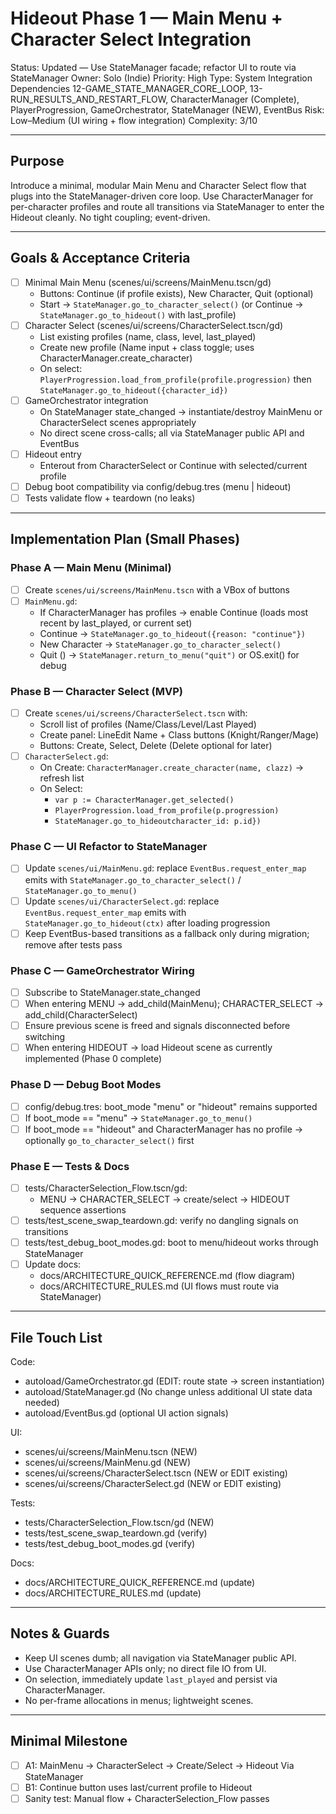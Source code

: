 # Hideout Phase 1 — Main Menu + Character Select Integration

Status: Updated — Use StateManager facade; refactor UI to route via StateManager
Owner: Solo (Indie)
Priority: High
Type: System Integration
Dependencies 12-GAME_STATE_MANAGER_CORE_LOOP, 13-RUN_RESULTS_AND_RESTART_FLOW, CharacterManager (Complete), PlayerProgression, GameOrchestrator, StateManager (NEW), EventBus
Risk: Low–Medium (UI wiring + flow integration)
Complexity: 3/10

---

## Purpose

Introduce a minimal, modular Main Menu and Character Select flow that plugs into the StateManager-driven core loop. Use CharacterManager for per-character profiles and route all transitions via StateManager to enter the Hideout cleanly. No tight coupling; event-driven.

---

## Goals & Acceptance Criteria

- [ ] Minimal Main Menu (scenes/ui/screens/MainMenu.tscn/gd)
  - Buttons: Continue (if profile exists), New Character, Quit (optional)
  - Start → `StateManager.go_to_character_select()` (or Continue → `StateManager.go_to_hideout()` with last_profile)
- [ ] Character Select (scenes/ui/screens/CharacterSelect.tscn/gd)
  - List existing profiles (name, class, level, last_played)
  - Create new profile (Name input + class toggle; uses CharacterManager.create_character)
  - On select: `PlayerProgression.load_from_profile(profile.progression)` then `StateManager.go_to_hideout({character_id})`
- [ ] GameOrchestrator integration
  - On StateManager state_changed → instantiate/destroy MainMenu or CharacterSelect scenes appropriately
  - No direct scene cross-calls; all via StateManager public API and EventBus
- [ ] Hideout entry
  - Enterout from CharacterSelect or Continue with selected/current profile
- [ ] Debug boot compatibility via config/debug.tres (menu | hideout)
- [ ] Tests validate flow + teardown (no leaks)

---

## Implementation Plan (Small Phases)

### Phase A — Main Menu (Minimal)
- [ ] Create `scenes/ui/screens/MainMenu.tscn` with a VBox of buttons
- [ ] `MainMenu.gd`:
  - If CharacterManager has profiles → enable Continue (loads most recent by last_played, or current set)
  - Continue → `StateManager.go_to_hideout({reason: "continue"})`
  - New Character → `StateManager.go_to_character_select()`
  - Quit () → `StateManager.return_to_menu("quit")` or OS.exit() for debug

### Phase B — Character Select (MVP)
- [ ] Create `scenes/ui/screens/CharacterSelect.tscn` with:
  - Scroll list of profiles (Name/Class/Level/Last Played)
  - Create panel: LineEdit Name + Class buttons (Knight/Ranger/Mage)
  - Buttons: Create, Select, Delete (Delete optional for later)
- [ ] `CharacterSelect.gd`:
  - On Create: `CharacterManager.create_character(name, clazz)` → refresh list
  - On Select:
    - `var p := CharacterManager.get_selected()`
    - `PlayerProgression.load_from_profile(p.progression)`
    - `StateManager.go_to_hideoutcharacter_id: p.id})`

### Phase C — UI Refactor to StateManager
- [ ] Update `scenes/ui/MainMenu.gd`: replace `EventBus.request_enter_map` emits with `StateManager.go_to_character_select()` / `StateManager.go_to_menu()`
- [ ] Update `scenes/ui/CharacterSelect.gd`: replace `EventBus.request_enter_map` emits with `StateManager.go_to_hideout(ctx)` after loading progression
- [ ] Keep EventBus-based transitions as a fallback only during migration; remove after tests pass

### Phase C — GameOrchestrator Wiring
- [ ] Subscribe to StateManager.state_changed
- [ ] When entering MENU → add_child(MainMenu); CHARACTER_SELECT → add_child(CharacterSelect)
- [ ] Ensure previous scene is freed and signals disconnected before switching
- [ ] When entering HIDEOUT → load Hideout scene as currently implemented (Phase 0 complete)

### Phase D — Debug Boot Modes
- [ ] config/debug.tres: boot_mode "menu" or "hideout" remains supported
- [ ] If boot_mode == "menu" → `StateManager.go_to_menu()`
- [ ] If boot_mode == "hideout" and CharacterManager has no profile → optionally `go_to_character_select()` first

### Phase E — Tests & Docs
- [ ] tests/CharacterSelection_Flow.tscn/gd:
  - MENU → CHARACTER_SELECT → create/select → HIDEOUT sequence assertions
- [ ] tests/test_scene_swap_teardown.gd: verify no dangling signals on transitions
- [ ] tests/test_debug_boot_modes.gd: boot to menu/hideout works through StateManager
- [ ] Update docs:
  - docs/ARCHITECTURE_QUICK_REFERENCE.md (flow diagram)
  - docs/ARCHITECTURE_RULES.md (UI flows must route via StateManager)

---

## File Touch List

Code:
- autoload/GameOrchestrator.gd (EDIT: route state → screen instantiation)
- autoload/StateManager.gd (No change unless additional UI state data needed)
- autoload/EventBus.gd (optional UI action signals)

UI:
- scenes/ui/screens/MainMenu.tscn (NEW)
- scenes/ui/screens/MainMenu.gd (NEW)
- scenes/ui/screens/CharacterSelect.tscn (NEW or EDIT existing)
- scenes/ui/screens/CharacterSelect.gd (NEW or EDIT existing)

Tests:
- tests/CharacterSelection_Flow.tscn/gd (NEW)
- tests/test_scene_swap_teardown.gd (verify)
- tests/test_debug_boot_modes.gd (verify)

Docs:
- docs/ARCHITECTURE_QUICK_REFERENCE.md (update)
- docs/ARCHITECTURE_RULES.md (update)

---

## Notes & Guards

- Keep UI scenes dumb; all navigation via StateManager public API.
- Use CharacterManager APIs only; no direct file IO from UI.
- On selection, immediately update `last_played` and persist via CharacterManager.
- No per-frame allocations in menus; lightweight scenes.

---

## Minimal Milestone

- [ ] A1: MainMenu → CharacterSelect → Create/Select → Hideout Via StateManager
- [ ] B1: Continue button uses last/current profile to Hideout
- [ ] Sanity test: Manual flow + CharacterSelection_Flow passes
